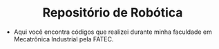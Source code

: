 
<h1 align="center"> Repositório de Robótica </h1>

- Aqui você encontra códigos que realizei durante minha faculdade em Mecatrônica Industrial pela FATEC.
